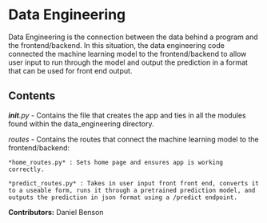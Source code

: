 # Data Engineering

Data Engineering is the connection between the data behind a program and the frontend/backend. In this situation, the data engineering code connected the machine learning model to the frontend/backend to allow user input to run through the model and output the prediction in a format that can be used for front end output.

## Contents
*__init__.py* - Contains the file that creates the app and ties in all the modules found within the data_engineering directory.

*routes* - Contains the routes that connect the machine learning model to the frontend/backend:

    *home_routes.py* : Sets home page and ensures app is working    correctly.

    *predict_routes.py* : Takes in user input front front end, converts it to a useable form, runs it through a pretrained prediction model, and outputs the prediction in json format using a /predict endpoint. 


**Contributors:**
Daniel Benson